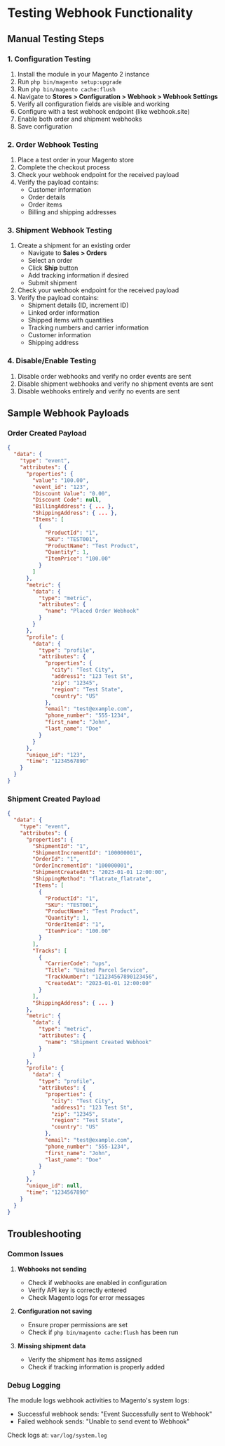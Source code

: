 # Testing Webhook Functionality

## Manual Testing Steps

### 1. Configuration Testing
1. Install the module in your Magento 2 instance
2. Run `php bin/magento setup:upgrade`
3. Run `php bin/magento cache:flush`
4. Navigate to **Stores > Configuration > Webhook > Webhook Settings**
5. Verify all configuration fields are visible and working
6. Configure with a test webhook endpoint (like webhook.site)
7. Enable both order and shipment webhooks
8. Save configuration

### 2. Order Webhook Testing
1. Place a test order in your Magento store
2. Complete the checkout process
3. Check your webhook endpoint for the received payload
4. Verify the payload contains:
   - Customer information
   - Order details
   - Order items
   - Billing and shipping addresses

### 3. Shipment Webhook Testing
1. Create a shipment for an existing order
   - Navigate to **Sales > Orders**
   - Select an order
   - Click **Ship** button
   - Add tracking information if desired
   - Submit shipment
2. Check your webhook endpoint for the received payload
3. Verify the payload contains:
   - Shipment details (ID, increment ID)
   - Linked order information
   - Shipped items with quantities
   - Tracking numbers and carrier information
   - Customer information
   - Shipping address

### 4. Disable/Enable Testing
1. Disable order webhooks and verify no order events are sent
2. Disable shipment webhooks and verify no shipment events are sent
3. Disable webhooks entirely and verify no events are sent

## Sample Webhook Payloads

### Order Created Payload
```json
{
  "data": {
    "type": "event",
    "attributes": {
      "properties": {
        "value": "100.00",
        "event_id": "123",
        "Discount Value": "0.00",
        "Discount Code": null,
        "BillingAddress": { ... },
        "ShippingAddress": { ... },
        "Items": [
          {
            "ProductId": "1",
            "SKU": "TEST001",
            "ProductName": "Test Product",
            "Quantity": 1,
            "ItemPrice": "100.00"
          }
        ]
      },
      "metric": {
        "data": {
          "type": "metric",
          "attributes": {
            "name": "Placed Order Webhook"
          }
        }
      },
      "profile": {
        "data": {
          "type": "profile",
          "attributes": {
            "properties": {
              "city": "Test City",
              "address1": "123 Test St",
              "zip": "12345",
              "region": "Test State",
              "country": "US"
            },
            "email": "test@example.com",
            "phone_number": "555-1234",
            "first_name": "John",
            "last_name": "Doe"
          }
        }
      },
      "unique_id": "123",
      "time": "1234567890"
    }
  }
}
```

### Shipment Created Payload
```json
{
  "data": {
    "type": "event",
    "attributes": {
      "properties": {
        "ShipmentId": "1",
        "ShipmentIncrementId": "100000001",
        "OrderId": "1",
        "OrderIncrementId": "100000001",
        "ShipmentCreatedAt": "2023-01-01 12:00:00",
        "ShippingMethod": "flatrate_flatrate",
        "Items": [
          {
            "ProductId": "1",
            "SKU": "TEST001",
            "ProductName": "Test Product",
            "Quantity": 1,
            "OrderItemId": "1",
            "ItemPrice": "100.00"
          }
        ],
        "Tracks": [
          {
            "CarrierCode": "ups",
            "Title": "United Parcel Service",
            "TrackNumber": "1Z1234567890123456",
            "CreatedAt": "2023-01-01 12:00:00"
          }
        ],
        "ShippingAddress": { ... }
      },
      "metric": {
        "data": {
          "type": "metric",
          "attributes": {
            "name": "Shipment Created Webhook"
          }
        }
      },
      "profile": {
        "data": {
          "type": "profile",
          "attributes": {
            "properties": {
              "city": "Test City",
              "address1": "123 Test St",
              "zip": "12345",
              "region": "Test State",
              "country": "US"
            },
            "email": "test@example.com",
            "phone_number": "555-1234",
            "first_name": "John",
            "last_name": "Doe"
          }
        }
      },
      "unique_id": null,
      "time": "1234567890"
    }
  }
}
```

## Troubleshooting

### Common Issues

1. **Webhooks not sending**
   - Check if webhooks are enabled in configuration
   - Verify API key is correctly entered
   - Check Magento logs for error messages

2. **Configuration not saving**
   - Ensure proper permissions are set
   - Check if `php bin/magento cache:flush` has been run

3. **Missing shipment data**
   - Verify the shipment has items assigned
   - Check if tracking information is properly added

### Debug Logging
The module logs webhook activities to Magento's system logs:
- Successful webhook sends: "Event Successfully sent to Webhook"
- Failed webhook sends: "Unable to send event to Webhook"

Check logs at: `var/log/system.log`